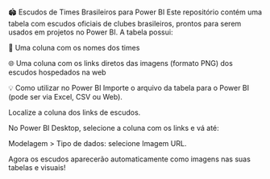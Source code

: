 🏟️ Escudos de Times Brasileiros para Power BI
Este repositório contém uma tabela com escudos oficiais de clubes brasileiros, prontos para serem usados em projetos no Power BI. A tabela possui:

🧾 Uma coluna com os nomes dos times

🌐 Uma coluna com os links diretos das imagens (formato PNG) dos escudos hospedados na web

💡 Como utilizar no Power BI
Importe o arquivo da tabela para o Power BI (pode ser via Excel, CSV ou Web).

Localize a coluna dos links de escudos.

No Power BI Desktop, selecione a coluna com os links e vá até:

Modelagem > Tipo de dados: selecione Imagem URL.

Agora os escudos aparecerão automaticamente como imagens nas suas tabelas e visuais!
